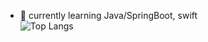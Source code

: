 - 🌱 currently learning Java/SpringBoot, swift</br>
![Top Langs](https://github-readme-stats.vercel.app/api/top-langs/?username=dev-summer&layout=compact&hide=csharp)


<!---
dev-summer/dev-summer is a ✨ special ✨ repository because its `README.md` (this file) appears on your GitHub profile.
You can click the Preview link to take a look at your changes.
--->
